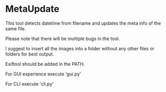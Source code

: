 # MetaUpdate
This tool detects datetime from filename and updates the meta info of the same file.

Please note that there will be multiple bugs in the tool.

I suggest to insert all the images into a folder without any other files or folders for best output.

Exiftool should be added in the PATH.

For GUI experience execute 'gui.py'

For CLI execute 'cli.py'
